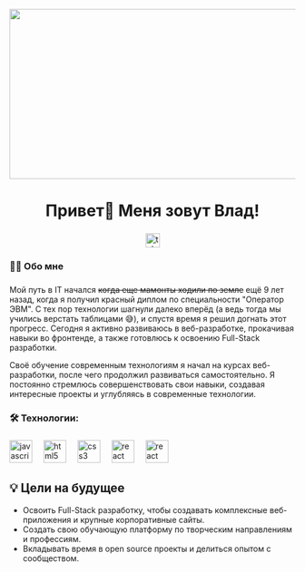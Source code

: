 <br clear="both">

<div align="center">
  <img height="300" width="600" src="https://user-images.githubusercontent.com/74038190/225813708-98b745f2-7d22-48cf-9150-083f1b00d6c9.gif"  />
</div>

###

<h1 align="center">Привет👋 Меня зовут Влад!</h1>

###

<div align="center">
  <a href="https://t.me/whatislove_web" target="_blank">
    <img src="https://img.shields.io/static/v1?message=Telegram&logo=telegram&label=&color=2CA5E0&logoColor=white&labelColor=&style=for-the-badge" height="25" alt="telegram logo"  />
  </a>
</div>

###

<h3 align="left">👩‍💻  Обо мне</h3>

###

<p align="left">Мой путь в IT начался <s>когда еще мамонты ходили по земле</s> ещё 9 лет назад, когда я получил красный диплом по специальности "Оператор ЭВМ". С тех пор технологии шагнули далеко вперёд (а ведь тогда мы учились верстать таблицами 😅), и спустя время я решил догнать этот прогресс. Сегодня я активно развиваюсь в веб-разработке, прокачивая навыки во фронтенде, а также готовлюсь к освоению Full-Stack разработки. <br>

Своё обучение современным технологиям я начал на курсах веб-разработки, после чего продолжил развиваться самостоятельно. Я постоянно стремлюсь совершенствовать свои навыки, создавая интересные проекты и углубляясь в современные технологии. </p>

###

<h3 align="left">🛠 Технологии:</h3>

###

<div align="left">
  <img src="https://cdn.jsdelivr.net/gh/devicons/devicon/icons/javascript/javascript-original.svg" height="40" alt="javascript logo"  />
  <img width="12" />
  <img src="https://cdn.jsdelivr.net/gh/devicons/devicon/icons/html5/html5-original.svg" height="40" alt="html5 logo"  />
  <img width="12" />
  <img src="https://cdn.jsdelivr.net/gh/devicons/devicon/icons/css3/css3-original.svg" height="40" alt="css3 logo"  />
  <img width="12" />
  <img src="https://cdn.jsdelivr.net/gh/devicons/devicon/icons/react/react-original.svg" height="40" alt="react logo"  />
  <img width="12" />
  <img src="https://www.svgrepo.com/show/303548/git-icon-logo.svg" height="40" alt="react logo"  />
  <img width="12" />
  
</div>

###

## 💡 Цели на будущее
- Освоить Full-Stack разработку, чтобы создавать комплексные веб-приложения и крупные корпоративные сайты.  
- Создать свою обучающую платформу по творческим направлениям и профессиям. 
- Вкладывать время в open source проекты и делиться опытом с сообществом. 

